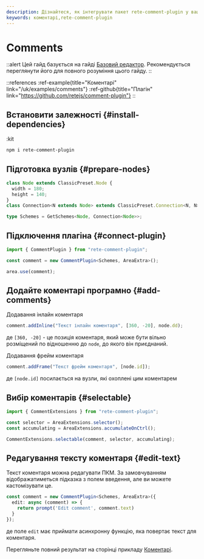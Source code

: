 ```yaml
---
description: Дізнайтеся, як інтегрувати пакет rete-comment-plugin у ваш проект Rete.js і використовувати коментарі для надання додаткової інформації та контексту вашим вузлам
keywords: коментарі,rete-comment-plugin
---
```


# Comments

::alert
Цей гайд базується на гайді [Базовий редактор](/uk/docs/guides/basic). Рекомендується переглянути його для повного розуміння цього гайду.
::

::references
:ref-example{title="Коментарі" link="/uk/examples/comments"}
:ref-github{title="Плагін" link="https://github.com/retejs/comment-plugin"}
::

## Встановити залежності {#install-dependencies}

:kit

```bash
npm i rete-comment-plugin
```

## Підготовка вузлів {#prepare-nodes}

```ts
class Node extends ClassicPreset.Node {
  width = 180;
  height = 140;
}
class Connection<N extends Node> extends ClassicPreset.Connection<N, N> {}

type Schemes = GetSchemes<Node, Connection<Node>>;
```

## Підключення плагіна {#connect-plugin}

```ts
import { CommentPlugin } from "rete-comment-plugin";

const comment = new CommentPlugin<Schemes, AreaExtra>();

area.use(comment);
```

## Додайте коментарі програмно {#add-comments}

Додавання інлайн коментаря

```ts
comment.addInline("Текст інлайн коментаря", [360, -20], node.dd);
```

де `[360, -20]` - це позиція коментаря, який може бути вільно розміщений по відношенню до `node`, до якого він приєднаний.

Додавання фрейм коментаря

```ts
comment.addFrame("Текст фрейм коментаря", [node.id]);
```

де `[node.id]` посилається на вузли, які охоплені цим коментарем

## Вибір коментарів {#selectable}

```ts
import { CommentExtensions } from "rete-comment-plugin";

const selector = AreaExtensions.selector();
const accumulating = AreaExtensions.accumulateOnCtrl();

CommentExtensions.selectable(comment, selector, accumulating);
```

## Редагування тексту коментаря {#edit-text}

Текст коментаря можна редагувати ПКМ. За замовчуванням відображатиметься підказка з полем введення, але ви можете кастомізувати це.

```ts
const comment = new CommentPlugin<Schemes, AreaExtra>({
  edit: async (comment) => {
    return prompt('Edit comment', comment.text)
  }
});
```

де поле `edit` має приймати асинхронну функцію, яка повертає текст для коментаря.

Перегляньте повний результат на сторінці прикладу [Коментарі](/uk/examples/comments).
